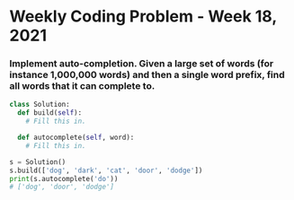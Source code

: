 # Weekly Coding Problem - **Week 18, 2021**

### Implement auto-completion. Given a large set of words (for instance 1,000,000 words) and then a single word prefix, find all words that it can complete to.

```python
class Solution:
  def build(self):
    # Fill this in.

  def autocomplete(self, word):
    # Fill this in.

s = Solution()
s.build(['dog', 'dark', 'cat', 'door', 'dodge'])
print(s.autocomplete('do'))
# ['dog', 'door', 'dodge']
```
